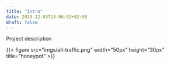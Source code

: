 ```yaml
---
title: "Intro"
date: 2019-12-03T14:06:52+02:00
draft: false
---
```

Project description

{{< figure src="imgs/all-traffic.png" width="50px" height="30px" title="honeypot" >}}
